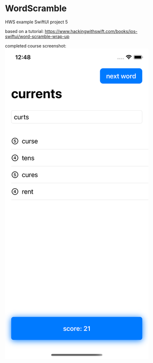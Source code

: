 # WordScramble
HWS example SwiftUI project 5

based on a tutorial:
https://www.hackingwithswift.com/books/ios-swiftui/word-scramble-wrap-up

completed course screenshot:
![WordScrumble](project5-screenshot.png?raw=true "wordScramble HWS tutorial implementation screenshot")
